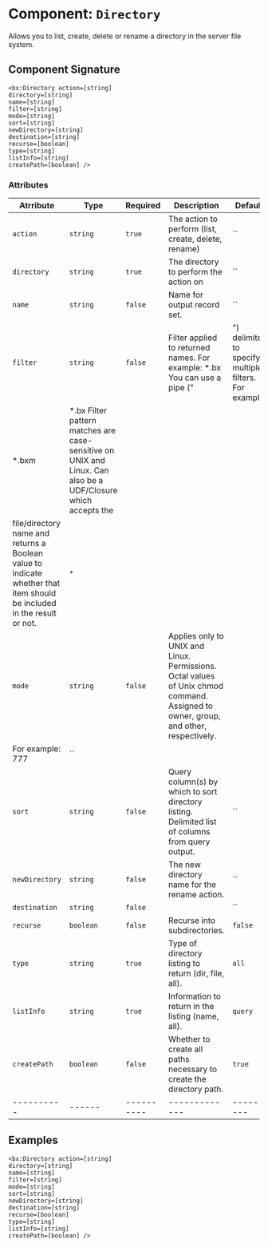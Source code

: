 [comment]: # (Note: This documentation is generated dynamically in the build process.  To modify the contents, change the javadoc on the _invoke method of the Component class)
# Component: `Directory`

Allows you to list, create, delete or rename a directory in the server file system.

## Component Signature
```
<bx:Directory action=[string]
directory=[string]
name=[string]
filter=[string]
mode=[string]
sort=[string]
newDirectory=[string]
destination=[string]
recurse=[boolean]
type=[string]
listInfo=[string]
createPath=[boolean] />
```
### Attributes

| Atrribute | Type | Required | Description | Default |
|----------|------|----------|-------------|---------|
| `action` | `string` | `true` | The action to perform (list, create, delete, rename) | ``|
| `directory` | `string` | `true` | The directory to perform the action on | ``|
| `name` | `string` | `false` | Name for output record set. | ``|
| `filter` | `string` | `false` | Filter applied to returned names. For example: *.bx You can use a pipe ("|") delimiter to specify multiple filters. For example:
                   *.bxm|*.bx Filter pattern matches are case-sensitive on UNIX and Linux. Can also be a UDF/Closure which accepts the
                   file/directory name and returns a Boolean value to indicate whether that item should be included in the result or not. | `*`|
| `mode` | `string` | `false` | Applies only to UNIX and Linux. Permissions. Octal values of Unix chmod command. Assigned to owner, group, and other, respectively.
                 For example: 777 | ``|
| `sort` | `string` | `false` | Query column(s) by which to sort directory listing. Delimited list of columns from query output. | ``|
| `newDirectory` | `string` | `false` | The new directory name for the rename action. | ``|
| `destination` | `string` | `false` |  | ``|
| `recurse` | `boolean` | `false` | Recurse into subdirectories. | `false`|
| `type` | `string` | `true` | Type of directory listing to return (dir, file, all). | `all`|
| `listInfo` | `string` | `true` | Information to return in the listing (name, all). | `query`|
| `createPath` | `boolean` | `false` | Whether to create all paths necessary to create the directory path. | `true`|
|----------|------|----------|-------------|---------|



## Examples

```
<bx:Directory action=[string]
directory=[string]
name=[string]
filter=[string]
mode=[string]
sort=[string]
newDirectory=[string]
destination=[string]
recurse=[boolean]
type=[string]
listInfo=[string]
createPath=[boolean] />
```
